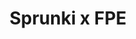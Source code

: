 ---
slug: sprunki-x-fpe
title: Sprunki x FPE
description: "Sprunki x FPE is an exciting online game. Play for free directly in your browser!"
icon: /images/popular_mods/Sprunki x FPE.png
url: https://wowtbc.net/sprunkin/sprunki-x-fpe/index.html
previewImage: /images/popular_mods/Sprunki x FPE.png
type: popular mods

# SEO配置
seo:
  title: "Sprunki x FPE - Play Free Online Game | Fun Browser Games"
  description: "Sprunki x FPE - Play this fun online game for free in your browser. No download required!"
  ogImage: "/images/popular_mods/Sprunki x FPE.png"
  keywords: "sprunki-x-fpe, online game, browser game, free game, popular mods game, play online"

videoUrls:
  - https://www.youtube.com/embed/example1
  - https://www.youtube.com/embed/example2

whyPlay:
  title: "Why Play Sprunki x FPE?"
  items:
    - "Immersive Gameplay: Sprunki x FPE offers an engaging and immersive gaming experience that will keep you entertained for hours"
    - "Challenging Levels: Test your skills with increasingly difficult challenges and obstacles"
    - "Beautiful Graphics: Enjoy stunning visuals and smooth animations that bring the game world to life"
    - "Regular Updates: New content and features are added regularly to keep the game fresh and exciting"
    - "Free to Play: Experience all the fun without spending a penny"
    - "Community Features: Connect with other players, share strategies, and compete for high scores"
    - "Cross-Platform: Play on any device with a web browser, no downloads required"

features:
  title: "Key Features of Sprunki x FPE"
  image: "/images/popular_mods/Sprunki x FPE.png"
  items:
    - "Intuitive Controls: Easy to learn controls make Sprunki x FPE accessible for players of all skill levels"
    - "Multiple Game Modes: Enjoy various gameplay options that provide different challenges and experiences"
    - "Character Customization: Personalize your gaming experience with unique characters and items"
    - "Achievement System: Complete special tasks to earn rewards and recognition"
    - "Leaderboards: Compete with players worldwide and see who can achieve the highest scores"

characteristics:
  title: "Game Characteristics"
  image: "/images/popular_mods/Sprunki x FPE.png"
  items:
    - "Genre: Popular mods game with elements of strategy and skill"
    - "Difficulty: Suitable for both casual gamers and those seeking a challenge"
    - "Play Time: Quick sessions or extended gameplay, depending on your preference"
    - "Art Style: Vibrant and engaging visuals that enhance the gaming experience"
    - "Sound Design: Immersive audio that complements the gameplay perfectly"

info: "Sprunki x FPE is an exciting online game that offers players a unique and engaging gaming experience. With its intuitive controls, stunning visuals, and challenging gameplay, Sprunki x FPE provides hours of entertainment for players of all ages and skill levels. Whether you're looking for a quick gaming session during a break or an extended play session, Sprunki x FPE delivers an immersive experience that will keep you coming back for more. The game features multiple levels of increasing difficulty, ensuring that players are constantly challenged as they progress. With regular updates adding new content and features, Sprunki x FPE remains fresh and exciting, providing endless entertainment options for its growing community of players."

howToPlayIntro: "Welcome to Sprunki x FPE! This guide will walk you through the basics and help you master the game. Whether you're a beginner or looking to improve your skills, these tips and instructions will enhance your gaming experience."

howToPlaySteps:
  - title: "Getting Started"
    description: "Begin your Sprunki x FPE adventure by familiarizing yourself with the controls. Use your keyboard or mouse to navigate through the game interface. The tutorial will guide you through the basic mechanics and help you understand the objectives."
  - title: "Understanding the Objectives"
    description: "In Sprunki x FPE, your main goal is to progress through levels by completing specific objectives. Each level presents unique challenges that require different strategies and approaches."
  - title: "Mastering the Controls"
    description: "Practice using the controls to improve your precision and reaction time. Sprunki x FPE requires quick reflexes and strategic thinking to overcome obstacles and defeat opponents."
  - title: "Utilizing Power-ups"
    description: "Collect power-ups throughout the game to enhance your abilities and overcome difficult challenges. Each power-up offers unique advantages that can be crucial for success."
  - title: "Developing Strategies"
    description: "As you progress in Sprunki x FPE, develop effective strategies for different scenarios. Analyze patterns, anticipate challenges, and adapt your approach to maximize your performance."

faq:
  title: "Frequently Asked Questions about Sprunki x FPE"
  items:
    - question: "Is Sprunki x FPE free to play?"
      answer: "Yes, Sprunki x FPE is completely free to play directly in your web browser. No downloads or purchases are required to enjoy the full game experience."
    - question: "Can I play Sprunki x FPE on mobile devices?"
      answer: "Yes, Sprunki x FPE is optimized for both desktop and mobile play. You can enjoy the game on any device with a web browser and internet connection."
    - question: "Are there any in-game purchases?"
      answer: "While Sprunki x FPE is free to play, there may be optional in-game purchases available for cosmetic items or additional features that don't affect core gameplay."
    - question: "How often is Sprunki x FPE updated?"
      answer: "The developers regularly update Sprunki x FPE with new content, features, and improvements based on player feedback and game performance."
    - question: "Can I play Sprunki x FPE offline?"
      answer: "Currently, Sprunki x FPE requires an internet connection to play as it's a browser-based online game."
    - question: "Is Sprunki x FPE suitable for children?"
      answer: "Yes, Sprunki x FPE is designed to be family-friendly and suitable for players of all ages."
    - question: "How do I report bugs or issues?"
      answer: "If you encounter any problems while playing Sprunki x FPE, you can report them through the game's support page or contact the developers directly through their website."
    - question: "Still Have Questions?"
      answer: "If you have additional questions about Sprunki x FPE that aren't covered in this FAQ, please visit our support center or contact our customer service team for assistance."
---